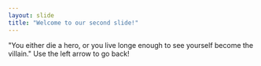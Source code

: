 ```yaml
---
layout: slide
title: "Welcome to our second slide!"
---
```

"You either die a hero, or you live longe enough to see yourself become the villain."
Use the left arrow to go back!
